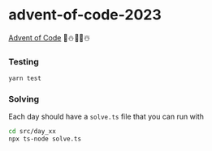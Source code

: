 # advent-of-code-2023

[Advent of Code](https://adventofcode.com/)
🎁⛄🎄🎅☃️

### Testing

```zsh
yarn test
```

### Solving

Each day should have a `solve.ts` file that you can run with

```zsh
cd src/day_xx
npx ts-node solve.ts
```
